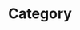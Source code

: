 ---
title: Category
layout: article
permalink: /categories/
show_excerpts: true
entries_layout: list
---